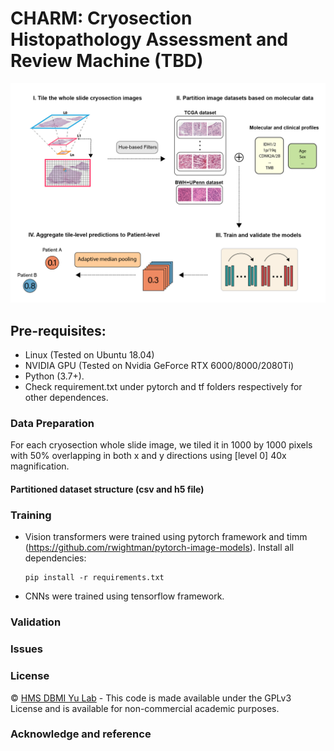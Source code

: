 # CHARM: Cryosection Histopathology Assessment and Review Machine (TBD) 
![](figures/charm-workflow.png)


## Pre-requisites:
* Linux (Tested on Ubuntu 18.04)
* NVIDIA GPU (Tested on Nvidia GeForce RTX 6000/8000/2080Ti)
* Python (3.7+).
* Check requirement.txt under pytorch and tf folders respectively for other dependences. 

### Data Preparation
For each cryosection whole slide image, we tiled it in 1000 by 1000 pixels with 50% overlapping in both x and y directions using [level 0] 40x magnification. 
#### Partitioned dataset structure (csv and h5 file)

### Training
* Vision transformers were trained using pytorch framework and timm (https://github.com/rwightman/pytorch-image-models).
  Install all dependencies:
  ``` shell
  pip install -r requirements.txt
  ```
* CNNs were trained using tensorflow framework.




### Validation

### Issues
### License 
© [HMS DBMI Yu Lab](https://yulab.hms.harvard.edu/) - This code is made available under the GPLv3 License and is available for non-commercial academic purposes. 

### Acknowledge and reference



